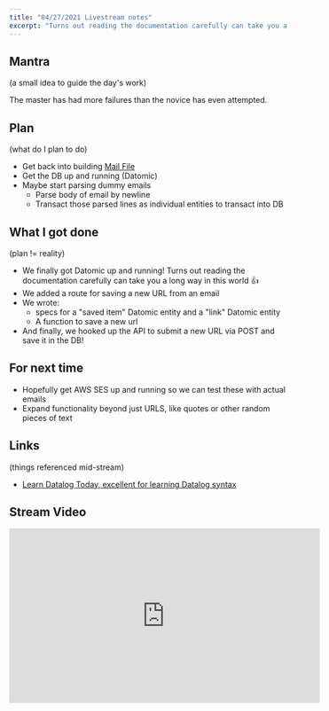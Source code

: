 ```yaml
---
title: "04/27/2021 Livestream notes"
excerpt: "Turns out reading the documentation carefully can take you a long way in this world"
---
```


## Mantra

(a small idea to guide the day's work)

The master has had more failures than the novice has even attempted.

## Plan
(what do I plan to do)
- Get back into building [Mail File](https://startupinamonth.net/mailfile-announcement/)
- Get the DB up and running (Datomic)
- Maybe start parsing dummy emails
  - Parse body of email by newline
  - Transact those parsed lines as individual entities to transact into DB

## What I got done
(plan != reality)

- We finally got Datomic up and running! Turns out reading the documentation carefully can take you a long way in this world 👍
- We added a route for saving a new URL from an email
- We wrote:
  - specs for a "saved item" Datomic entity and a "link" Datomic entity
  - A function to save a new url
- And finally, we hooked up the API to submit a new URL via POST and save it in the DB! 

## For next time

- Hopefully get AWS SES up and running so we can test these with actual emails
- Expand functionality beyond just URLS, like quotes or other random pieces of text

## Links

(things referenced mid-stream)

- [Learn Datalog Today, excellent for learning Datalog syntax](www.learndatalogtoday.org/)

## Stream Video

<iframe width="560" height="315" src="https://www.youtube-nocookie.com/embed/hqwSim1fVx8" title="YouTube video player" frameborder="0" allow="accelerometer; autoplay; clipboard-write; encrypted-media; gyroscope; picture-in-picture" allowfullscreen></iframe>